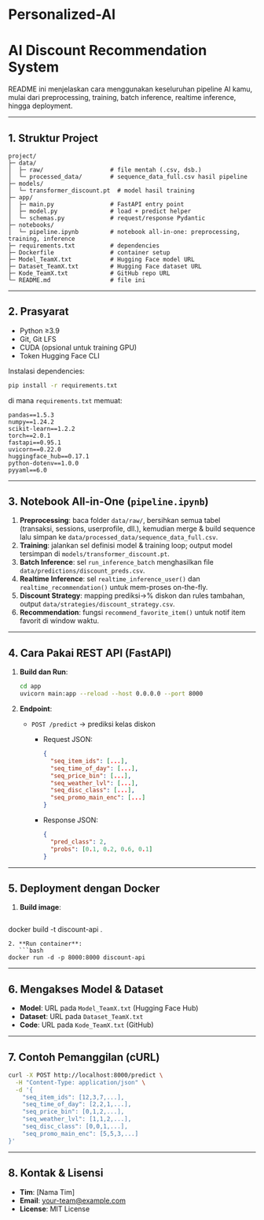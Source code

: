 # Personalized-AI

# AI Discount Recommendation System

README ini menjelaskan cara menggunakan keseluruhan pipeline AI kamu, mulai dari preprocessing, training, batch inference, realtime inference, hingga deployment.

---

## 1. Struktur Project

```
project/
├─ data/
│  ├─ raw/                   # file mentah (.csv, dsb.)
│  └─ processed_data/        # sequence_data_full.csv hasil pipeline
├─ models/
│  └─ transformer_discount.pt  # model hasil training
├─ app/
│  ├─ main.py                # FastAPI entry point
│  ├─ model.py               # load + predict helper
│  └─ schemas.py             # request/response Pydantic
├─ notebooks/
│  └─ pipeline.ipynb         # notebook all-in-one: preprocessing, training, inference
├─ requirements.txt          # dependencies
├─ Dockerfile                # container setup
├─ Model_TeamX.txt           # Hugging Face model URL
├─ Dataset_TeamX.txt         # Hugging Face dataset URL
├─ Kode_TeamX.txt            # GitHub repo URL
└─ README.md                 # file ini
```

---

## 2. Prasyarat

* Python ≥3.9
* Git, Git LFS
* CUDA (opsional untuk training GPU)
* Token Hugging Face CLI

Instalasi dependencies:

```bash
pip install -r requirements.txt
```

di mana `requirements.txt` memuat:

```
pandas==1.5.3
numpy==1.24.2
scikit-learn==1.2.2
torch==2.0.1
fastapi==0.95.1
uvicorn==0.22.0
huggingface_hub==0.17.1
python-dotenv==1.0.0
pyyaml==6.0
```

---

## 3. Notebook All-in-One (`pipeline.ipynb`)

1. **Preprocessing**: baca folder `data/raw/`, bersihkan semua tabel (transaksi, sessions, userprofile, dll.), kemudian merge & build sequence lalu simpan ke `data/processed_data/sequence_data_full.csv`.
2. **Training**: jalankan sel definisi model & training loop; output model tersimpan di `models/transformer_discount.pt`.
3. **Batch Inference**: sel `run_inference_batch` menghasilkan file `data/predictions/discount_preds.csv`.
4. **Realtime Inference**: sel `realtime_inference_user()` dan `realtime_recommendation()` untuk mem-proses on-the-fly.
5. **Discount Strategy**: mapping prediksi→% diskon dan rules tambahan, output `data/strategies/discount_strategy.csv`.
6. **Recommendation**: fungsi `recommend_favorite_item()` untuk notif item favorit di window waktu.

---

## 4. Cara Pakai REST API (FastAPI)

1. **Build dan Run**:

   ```bash
   cd app
   uvicorn main:app --reload --host 0.0.0.0 --port 8000
   ```
2. **Endpoint**:

   * `POST /predict`  → prediksi kelas diskon

     * Request JSON:

       ```json
       {
         "seq_item_ids": [...],
         "seq_time_of_day": [...],
         "seq_price_bin": [...],
         "seq_weather_lvl": [...],
         "seq_disc_class": [...],
         "seq_promo_main_enc": [...]
       }
       ```
     * Response JSON:

       ```json
       {
         "pred_class": 2,
         "probs": [0.1, 0.2, 0.6, 0.1]
       }
       ```

---

## 5. Deployment dengan Docker

1. **Build image**:

   ```bash
   ```

docker build -t discount-api .

````
2. **Run container**:
   ```bash
docker run -d -p 8000:8000 discount-api
````

---

## 6. Mengakses Model & Dataset

* **Model**: URL pada `Model_TeamX.txt` (Hugging Face Hub)
* **Dataset**: URL pada `Dataset_TeamX.txt`
* **Code**: URL pada `Kode_TeamX.txt` (GitHub)

---

## 7. Contoh Pemanggilan (cURL)

```bash
curl -X POST http://localhost:8000/predict \
  -H "Content-Type: application/json" \
  -d '{
    "seq_item_ids": [12,3,7,...],
    "seq_time_of_day": [2,2,1,...],
    "seq_price_bin": [0,1,2,...],
    "seq_weather_lvl": [1,1,2,...],
    "seq_disc_class": [0,0,1,...],
    "seq_promo_main_enc": [5,5,3,...]
}'
```

---

## 8. Kontak & Lisensi

* **Tim**: \[Nama Tim]
* **Email**: [your-team@example.com](mailto:your-team@example.com)
* **License**: MIT License
